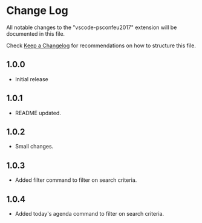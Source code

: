# Change Log
All notable changes to the "vscode-psconfeu2017" extension will be documented in this file.

Check [Keep a Changelog](http://keepachangelog.com/) for recommendations on how to structure this file.

## 1.0.0
- Initial release
## 1.0.1
- README updated.
## 1.0.2
- Small changes.
## 1.0.3
- Added filter command to filter on search criteria.
## 1.0.4
- Added today's agenda command to filter on search criteria.